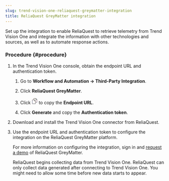```yaml
---
slug: trend-vision-one-reliaquest-greymatter-integration
title: ReliaQuest GreyMatter integration
---
```


Set up the integration to enable ReliaQuest to retrieve telemetry from Trend Vision One and integrate the information with other technologies and sources, as well as to automate response actions.

### Procedure {#procedure}

1.  In the Trend Vision One console, obtain the endpoint URL and authentication token.

    1.  Go to **Workflow and Automation → Third-Party Integration**.

    2.  Click **ReliaQuest GreyMatter**.

    3.  Click ![](/images/dddna_summary_detection_copy=GUID-4DE35BE5-57A5-4919-BF9C-5EC95F9CA8FD=1=en-us=Low.webp) to copy the **Endpoint URL**.

    4.  Click **Generate** and copy the **Authentication token**.

2.  Download and install the Trend Vision One connector from ReliaQuest.

3.  Use the endpoint URL and authentication token to configure the integration on the ReliaQuest GreyMatter platform.

    For more information on configuring the integration, sign in and [request a demo](https://www.reliaquest.com/request-a-demo/) of ReliaQuest GreyMatter.

    ReliaQuest begins collecting data from Trend Vision One. ReliaQuest can only collect data generated after connecting to Trend Vision One. You might need to allow some time before new data starts to appear.
